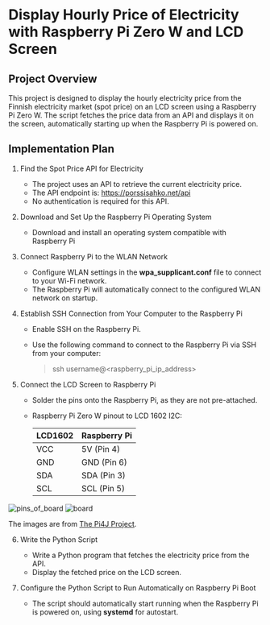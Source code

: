 # Display Hourly Price of Electricity with Raspberry Pi Zero W and LCD Screen

## Project Overview

This project is designed to display the hourly electricity price from the Finnish electricity market (spot price) on an LCD screen using a Raspberry Pi Zero W. The script fetches the price data from an API and displays it on the screen, automatically starting up when the Raspberry Pi is powered on.

## Implementation Plan

1. Find the Spot Price API for Electricity
    - The project uses an API to retrieve the current electricity price.
    - The API endpoint is: https://porssisahko.net/api
    - No authentication is required for this API.

2. Download and Set Up the Raspberry Pi Operating System

   - Download and install an operating system compatible with Raspberry Pi
   

3. Connect Raspberry Pi to the WLAN Network
   - Configure WLAN settings in the **wpa_supplicant.conf** file to connect to your Wi-Fi network.
   - The Raspberry Pi will automatically connect to the configured WLAN network on startup.

4. Establish SSH Connection from Your Computer to the Raspberry Pi

   - Enable SSH on the Raspberry Pi.
   - Use the following command to connect to the Raspberry Pi via SSH from your computer:
     
     
        > ssh username@<raspberry_pi_ip_address>


5. Connect the LCD Screen to Raspberry Pi

    - Solder the pins onto the Raspberry Pi, as they are not pre-attached.
    - Raspberry Pi Zero W pinout to LCD 1602 I2C:
  
      
      | LCD1602 | Raspberry Pi |
      | ----------- | ----------- |
      | VCC | 5V (Pin 4) |
      | GND | GND (Pin 6) |
      | SDA | SDA (Pin 3) |
      | SCL | SCL (Pin 5) |

![pins_of_board](https://github.com/user-attachments/assets/4982d21c-6ef8-4c93-8681-1b9589efc0cd)
![board](https://github.com/user-attachments/assets/8b8e8373-11a6-422e-9233-615a1f47b400)

The images are from [The Pi4J Project](https://www.pi4j.com/1.2/pins/model-zerow-rev1.html).



6. Write the Python Script

   - Write a Python program that fetches the electricity price from the API.
   - Display the fetched price on the LCD screen.

7. Configure the Python Script to Run Automatically on Raspberry Pi Boot

    - The script should automatically start running when the Raspberry Pi is powered on, using **systemd** for autostart.
      

